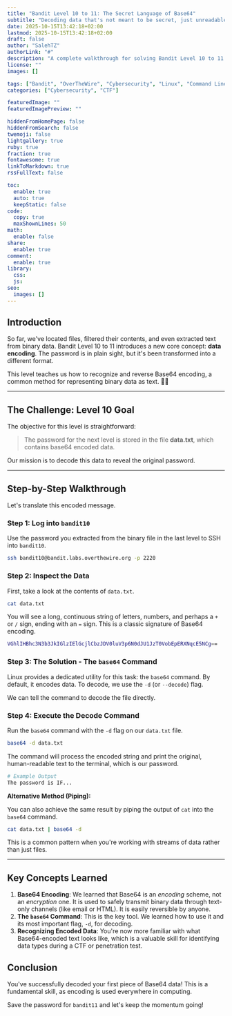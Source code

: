 ```yaml
---
title: "Bandit Level 10 to 11: The Secret Language of Base64"
subtitle: "Decoding data that's not meant to be secret, just unreadable. A practical guide to the 'base64' command."
date: 2025-10-15T13:42:18+02:00
lastmod: 2025-10-15T13:42:18+02:00
draft: false
author: "SalehTZ"
authorLink: "#"
description: "A complete walkthrough for solving Bandit Level 10 to 11. Learn what Base64 encoding is and how to use the 'base64 -d' command to decode a file and reveal the password for the next level."
license: ""
images: []

tags: ["Bandit", "OverTheWire", "Cybersecurity", "Linux", "Command Line", "CTF", "Base64", "Encoding", "Decoding"]
categories: ["Cybersecurity", "CTF"]

featuredImage: ""
featuredImagePreview: ""

hiddenFromHomePage: false
hiddenFromSearch: false
twemoji: false
lightgallery: true
ruby: true
fraction: true
fontawesome: true
linkToMarkdown: true
rssFullText: false

toc:
  enable: true
  auto: true
  keepStatic: false
code:
  copy: true
  maxShownLines: 50
math:
  enable: false
share:
  enable: true
comment:
  enable: true
library:
  css:
  js:
seo:
  images: []
---
```


## Introduction

So far, we've located files, filtered their contents, and even extracted text from binary data. Bandit Level 10 to 11 introduces a new core concept: **data encoding**. The password is in plain sight, but it's been transformed into a different format.

This level teaches us how to recognize and reverse Base64 encoding, a common method for representing binary data as text. 🧑‍💻

***

## The Challenge: Level 10 Goal

The objective for this level is straightforward:

> The password for the next level is stored in the file **data.txt**, which contains base64 encoded data.

Our mission is to decode this data to reveal the original password.

***

## Step-by-Step Walkthrough

Let's translate this encoded message.

### Step 1: Log into `bandit10`

Use the password you extracted from the binary file in the last level to SSH into `bandit10`.

```bash
ssh bandit10@bandit.labs.overthewire.org -p 2220
````

### Step 2: Inspect the Data

First, take a look at the contents of `data.txt`.

```bash
cat data.txt
```

You will see a long, continuous string of letters, numbers, and perhaps a `+` or `/` sign, ending with an `=` sign. This is a classic signature of Base64 encoding.

```bash
VGhlIHBhc3N3b3JkIGlzIElGcjlCbzJDV0luV3p6N0dJU1JzT0VobEpERXNqcE5NCg==
```

### Step 3: The Solution - The `base64` Command

Linux provides a dedicated utility for this task: the `base64` command. By default, it encodes data. To decode, we use the `-d` (or `--decode`) flag.

We can tell the command to decode the file directly.

### Step 4: Execute the Decode Command

Run the `base64` command with the `-d` flag on our `data.txt` file.

```bash
base64 -d data.txt
```

The command will process the encoded string and print the original, human-readable text to the terminal, which is our password.

```bash
# Example Output
The password is IF...
```

**Alternative Method (Piping):**

You can also achieve the same result by piping the output of `cat` into the `base64` command.

```bash
cat data.txt | base64 -d
```

This is a common pattern when you're working with streams of data rather than just files.

-----

## Key Concepts Learned

1. **Base64 Encoding**: We learned that Base64 is an *encoding* scheme, not an *encryption* one. It is used to safely transmit binary data through text-only channels (like email or HTML). It is easily reversible by anyone.
2. **The `base64` Command**: This is the key tool. We learned how to use it and its most important flag, `-d`, for decoding.
3. **Recognizing Encoded Data**: You're now more familiar with what Base64-encoded text looks like, which is a valuable skill for identifying data types during a CTF or penetration test.

## Conclusion

You've successfully decoded your first piece of Base64 data\! This is a fundamental skill, as encoding is used everywhere in computing.

Save the password for `bandit11` and let's keep the momentum going\!
